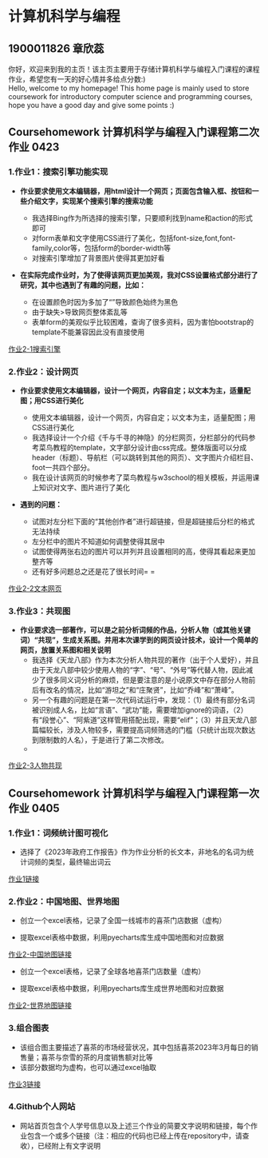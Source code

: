 # 计算机科学与编程  
## 1900011826 章欣蕊
你好，欢迎来到我的主页！该主页主要用于存储计算机科学与编程入门课程的课程作业，希望您有一天的好心情并多给点分数:)  
Hello, welcome to my homepage! This home page is mainly used to store coursework for introductory computer science and programming courses, hope you have a good day and give some points :)

## Coursehomework 计算机科学与编程入门课程第二次作业 0423
### 1.作业1：搜索引擎功能实现  
- **作业要求使用文本编辑器，用html设计一个网页；页面包含输入框、按钮和一些介绍文字，实现某个搜索引擎的搜索功能**  
  - 我选择Bing作为所选择的搜索引擎，只要顺利找到name和action的形式即可    
  - 对form表单和文字使用CSS进行了美化，包括font-size,font,font-family,color等，包括form的border-width等
  - 对搜索引擎增加了背景图片使得其更加好看
  
- **在实际完成作业时，为了使得该网页更加美观，我对CSS设置格式部分进行了研究，其中也遇到了有趣的问题，比如：**
  - 在设置颜色时因为多加了“”导致颜色始终为黑色
  - 由于缺失>导致网页整体紊乱等
  - 表单form的美观似乎比较困难，查询了很多资料，因为害怕bootstrap的template不能兼容因此没有直接使用
  
[作业2-1搜索引擎](https://sherry-127.github.io/homework2-1_my_bing.html)

### 2.作业2：设计网页 
- **作业要求使用文本编辑器，设计一个网页，内容自定；以文本为主，适量配图；用CSS进行美化**  
  
  - 使用文本编辑器，设计一个网页，内容自定；以文本为主，适量配图；用CSS进行美化
  - 我选择设计一个介绍《千与千寻的神隐》的分栏网页，分栏部分的代码参考菜鸟教程的template，文字部分设计由css完成。整体版面可以分成header（标题）、导航栏（可以跳转到其他的网页）、文字图片介绍栏目、foot一共四个部分。
  - 我在设计该网页的时候参考了菜鸟教程与w3school的相关模板，并运用课上知识对文字、图片进行了美化
   
- **遇到的问题：**
  - 试图对左分栏下面的“其他创作者”进行超链接，但是超链接后分栏的格式无法持续
  - 左分栏中的图片不知道如何调整使得其居中
  - 试图使得两张右边的图片可以并列并且设置相同的高，使得其看起来更加整齐等
  - 还有好多问题总之还是花了很长时间= =
  
[作业2-2文本网页](https://sherry-127.github.io/homework2-2_text.html)

### 3.作业3：共现图  
- **作业要求选一部著作，可以是之前分析词频的作品，分析人物（或其他关键词）“共现”，生成关系图。并用本次课学到的网页设计技术，设计一个简单的网页，放置关系图和相关说明**  
  - 我选择《天龙八部》作为本次分析人物共现的著作（出于个人爱好），并且由于天龙八部中较少使用人物的“字”、“号”、“外号”等代替人物，因此减少了很多同义词分析的麻烦，但是要注意的是小说原文中存在部分人物前后有改名的情况，比如“游坦之”和“庄聚贤”，比如“乔峰”和“萧峰”。
  - 另一个有趣的问题是在第一次代码试运行中，发现：（1）最终有部分名词被识别成人名，比如“言语”、“武功”能，需要增加ignore的词语，（2）有“段誉心”、“阿紫道”这样管用搭配出现，需要“elif”；（3）并且天龙八部篇幅较长，涉及人物较多，需要提高词频筛选的门槛（只统计出现次数达到限制数的人名），于是进行了第二次修改。
  -    

  
[作业2-3人物共现](https://sherry-127.github.io/homework2-3_cooccur.html)



## Coursehomework 计算机科学与编程入门课程第一次作业 0405
### 1.作业1：词频统计图可视化
- 选择了《2023年政府工作报告》作为作业分析的长文本，非地名的名词为统计词频的类型，最终输出词云

[作业1链接](https://sherry-127.github.io/词云.html)

### 2.作业2：中国地图、世界地图

- 创立一个excel表格，记录了全国一线城市的喜茶门店数据（虚构）  

- 提取excel表格中数据，利用pyecharts库生成中国地图和对应数据  

[作业2-中国地图链接](https://sherry-127.github.io/%E4%B8%AD%E5%9B%BD%E5%9C%B0%E5%9B%BE.html)  

- 创立一个excel表格，记录了全球各地喜茶门店数量（虚构）  

- 提取excel表格中数据，利用pyecharts库生成世界地图和对应数据  

[作业2-世界地图链接](https://sherry-127.github.io/%E4%B8%96%E7%95%8C%E5%9C%B0%E5%9B%BE.html)

### 3.组合图表

- 该组合图主要描述了喜茶的市场经营状况，其中包括喜茶2023年3月每日的销售量；喜茶与奈雪的茶的月度销售额对比等
- 该部分数据均为虚构，也可以通过excel抽取 

[作业3链接](https://sherry-127.github.io/%E7%BB%84%E5%90%88%E5%9B%BE.html)

### 4.Github个人网站
- 网站首页包含个人学号信息以及上述三个作业的简要文字说明和链接，每个作业包含一个或多个链接（注：相应的代码也已经上传在repository中，请查收），已经附上有文字说明
